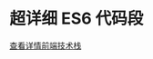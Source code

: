 # 超详细 ES6 代码段

[查看详情](https://www.jianshu.com/p/17b1a00fa3c3)[前端技术栈](https://github.com/1562841176/es6CodeFragment/blob/master/img/frontEndTechStack.png "logo")

